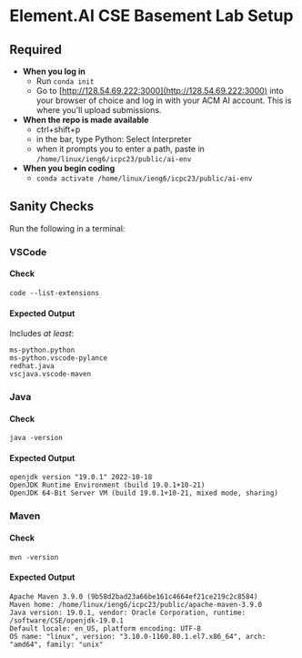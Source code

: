 # Element.AI CSE Basement Lab Setup

## Required

- **When you log in**
  - Run `conda init`
  - Go to [http://128.54.69.222:3000](http://128.54.69.222:3000) into your browser of choice and log in with your ACM AI account. This is where you'll upload submissions.
- **When the repo is made available**
  - ctrl+shift+p
  - in the bar, type Python: Select Interpreter
  - when it prompts you to enter a path, paste in `/home/linux/ieng6/icpc23/public/ai-env`
- **When you begin coding**
  - `conda activate /home/linux/ieng6/icpc23/public/ai-env`


## Sanity Checks

Run the following in a terminal:

### VSCode
#### Check
```
code --list-extensions
```
#### Expected Output
Includes *at least*:
```
ms-python.python
ms-python.vscode-pylance
redhat.java
vscjava.vscode-maven
```

### Java
#### Check
```
java -version
```
#### Expected Output
```
openjdk version "19.0.1" 2022-10-18
OpenJDK Runtime Environment (build 19.0.1+10-21)
OpenJDK 64-Bit Server VM (build 19.0.1+10-21, mixed mode, sharing)
```

### Maven
#### Check
```
mvn -version
```
#### Expected Output
```
Apache Maven 3.9.0 (9b58d2bad23a66be161c4664ef21ce219c2c8584)
Maven home: /home/linux/ieng6/icpc23/public/apache-maven-3.9.0
Java version: 19.0.1, vendor: Oracle Corporation, runtime: /software/CSE/openjdk-19.0.1
Default locale: en_US, platform encoding: UTF-8
OS name: "linux", version: "3.10.0-1160.80.1.el7.x86_64", arch: "amd64", family: "unix"
```